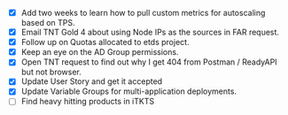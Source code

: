 - [X] Add two weeks to learn how to pull custom metrics for autoscaling based on TPS.
- [X] Email TNT Gold 4 about using Node IPs as the sources in FAR request.
- [X] Follow up on Quotas allocated to etds project.
- [X] Keep an eye on the AD Group permissions.
- [X] Open TNT request to find out why I get 404 from Postman / ReadyAPI but not browser.
- [X] Update User Story and get it accepted
- [X] Update Variable Groups for multi-application deployments.
- [ ] Find heavy hitting products in iTKTS